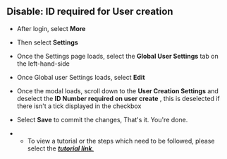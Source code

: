 ## **Disable: ID required for User creation** 

- After login, select **More**
- Then select **Settings**
- Once the Settings page loads, select the **Global User Settings** tab on the left-hand-side
- Once Global user Settings loads, select **Edit**
- Once the modal loads, scroll down to the **User Creation Settings** and deselect the **ID Number required on user create** , this is deselected if there isn't a tick displayed in the checkbox
- Select **Save** to commit the changes, That's it. You're done.

- - To view a tutorial or the steps which need to be followed, please select the [**_tutorial link_**.](https://www.iorad.com/player/118599/Disable-ID-required-for-User-creation)
